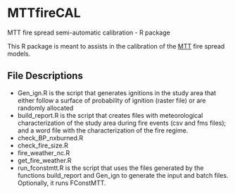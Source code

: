 # MTTfireCAL
MTT fire spread semi-automatic calibration - R package

This R package is meant to assists in the calibration of the [MTT](https://cdnsciencepub.com/doi/abs/10.1139/x02-068) fire spread models.

## File Descriptions
- Gen_ign.R is the script that generates ignitions in the study area that either follow a surface of probability of ignition (raster file) or are randomly allocated
- build_report.R is the script that creates files with meteorological characterization of the study area during fire events (csv and fms files); and a word file with the characterization of the fire regime.
- check_BP_nxburned.R
- check_fire_size.R
- fire_weather_nc.R
- get_fire_weather.R
- run_fconstmtt.R is the script that uses the files generated by the functions build_report and Gen_ign to generate the input and batch files. Optionally, it runs FConstMTT. 
